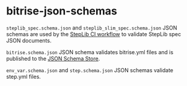 # bitrise-json-schemas

`steplib_spec.schema.json` and `steplib_slim_spec.schema.json` JSON schemas are used by the [StepLib CI workflow](https://github.com/bitrise-io/tooling-steplib-controller) to validate StepLib spec JSON documents.

`bitrise.schema.json` JSON schema validates bitrise.yml files and is published to the [JSON Schema Store](https://www.schemastore.org/json/).

`env_var.schema.json` and `step.schema.json` JSON schemas validate step.yml files.
